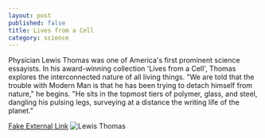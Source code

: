 ```yaml
---
layout: post
published: false
title: Lives from a Cell
category: science
---
```


Physician Lewis Thomas was one of America's first prominent science essayists. In his award-winning collection 'Lives from a Cell', Thomas explores the interconnected nature of all living things. "We are told that the trouble with Modern Man is that he has been trying to detach himself from nature," he begins. "He sits in the topmost tiers of polymer, glass, and steel, dangling his pulsing legs, surveying at a distance the writing life of the planet."

[Fake External Link](www.theraptorlab.com)
![Lewis Thomas](http://www.greatthoughtstreasury.com/sites/default/files/thomasweb[1].jpg)